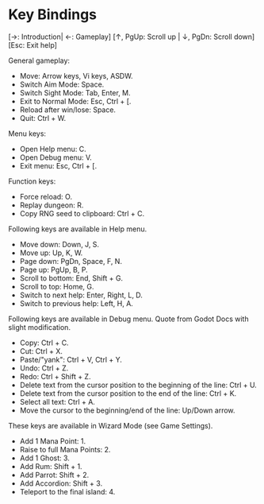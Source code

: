 # Key Bindings

[→: Introduction| ←: Gameplay]
[↑, PgUp: Scroll up | ↓, PgDn: Scroll down]
[Esc: Exit help]

General gameplay:

* Move: Arrow keys, Vi keys, ASDW.
* Switch Aim Mode: Space.
* Switch Sight Mode: Tab, Enter, M.
* Exit to Normal Mode: Esc, Ctrl + [.
* Reload after win/lose: Space.
* Quit: Ctrl + W.

Menu keys:

* Open Help menu: C.
* Open Debug menu: V.
* Exit menu: Esc, Ctrl + [.

Function keys:

* Force reload: O.
* Replay dungeon: R.
* Copy RNG seed to clipboard: Ctrl + C.

Following keys are available in Help menu.

* Move down: Down, J, S.
* Move up: Up, K, W.
* Page down: PgDn, Space, F, N.
* Page up: PgUp, B, P.
* Scroll to bottom: End, Shift + G.
* Scroll to top: Home, G.
* Switch to next help: Enter, Right, L, D.
* Switch to previous help: Left, H, A.

Following keys are available in Debug menu. Quote from Godot Docs with slight modification.

* Copy: Ctrl + C.
* Cut: Ctrl + X.
* Paste/"yank": Ctrl + V, Ctrl + Y.
* Undo: Ctrl + Z.
* Redo: Ctrl + Shift + Z.
* Delete text from the cursor position to the beginning of the line: Ctrl + U.
* Delete text from the cursor position to the end of the line: Ctrl + K.
* Select all text: Ctrl + A.
* Move the cursor to the beginning/end of the line: Up/Down arrow.

These keys are available in Wizard Mode (see Game Settings).

* Add 1 Mana Point: 1.
* Raise to full Mana Points: 2.
* Add 1 Ghost: 3.
* Add Rum: Shift + 1.
* Add Parrot: Shift + 2.
* Add Accordion: Shift + 3.
* Teleport to the final island: 4.
